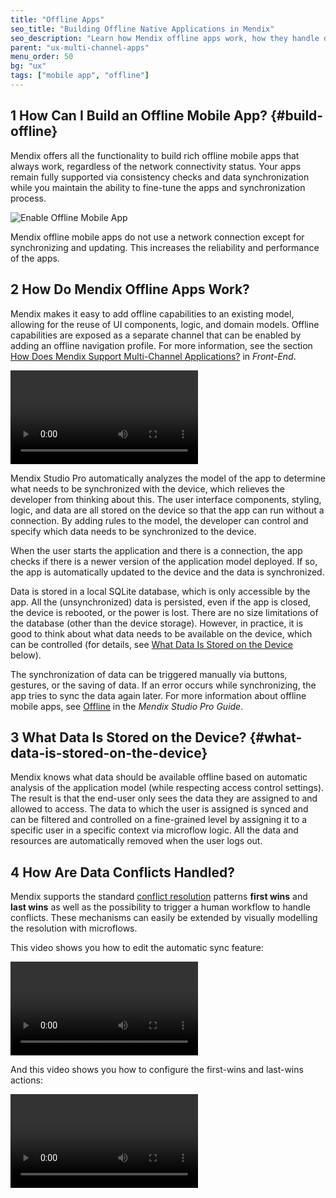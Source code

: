 ```yaml
---
title: "Offline Apps"
seo_title: "Building Offline Native Applications in Mendix"
seo_description: "Learn how Mendix offline apps work, how they handle data, and how data conflicts are reconciled."
parent: "ux-multi-channel-apps"
menu_order: 50
bg: "ux"
tags: ["mobile app", "offline"]
---
```


## 1 How Can I Build an Offline Mobile App? {#build-offline}

Mendix offers all the functionality to build rich offline mobile apps that always work, regardless of the network connectivity status. Your apps remain fully supported via consistency checks and data synchronization while you maintain the ability to fine-tune the apps and synchronization process.

![Enable Offline Mobile App](attachments/enable-offline.png)

Mendix offline mobile apps do not use a network connection except for synchronizing and updating. This increases the reliability and performance of the apps.

## 2 How Do Mendix Offline Apps Work?

Mendix makes it easy to add offline capabilities to an existing model, allowing for the reuse of UI components, logic, and domain models. Offline capabilities are exposed as a separate channel that can be enabled by adding an offline navigation profile. For more information, see the section [How Does Mendix Support Multi-Channel Applications?](front-end#support-multi-channel) in *Front-End*.

<video controls  src="attachments/create-offline-profile.mp4">VIDEO</video>

Mendix Studio Pro automatically analyzes the model of the app to determine what needs to be synchronized with the device, which relieves the developer from thinking about this. The user interface components, styling, logic, and data are all stored on the device so that the app can run without a connection. By adding rules to the model, the developer can control and specify which data needs to be synchronized to the device.

When the user starts the application and there is a connection, the app checks if there is a newer version of the application model deployed. If so, the app is automatically updated to the device and the data is synchronized.

Data is stored in a local SQLite database, which is only accessible by the app. All the (unsynchronized) data is persisted, even if the app is closed, the device is rebooted, or the power is lost. There are no size limitations of the database (other than the device storage). However, in practice, it is good to think about what data needs to be available on the device, which can be controlled (for details, see [What Data Is Stored on the Device](#what-data-is-stored-on-the-device) below).

The synchronization of data can be triggered manually via buttons, gestures, or the saving of data. If an error occurs while synchronizing, the app tries to sync the data again later. For more information about offline mobile apps, see [Offline](https://docs.mendix.com/refguide/offline) in the *Mendix Studio Pro Guide*.

## 3 What Data Is Stored on the Device? {#what-data-is-stored-on-the-device}

Mendix knows what data should be available offline based on automatic analysis of the application model (while respecting access control settings). The result is that the end-user only sees the data they are assigned to and allowed to access. The data to which the user is assigned is synced and can be filtered and controlled on a fine-grained level by assigning it to a specific user in a specific context via microflow logic. All the data and resources are automatically removed when the user logs out.

## 4 How Are Data Conflicts Handled?

Mendix supports the standard [conflict resolution](https://appstore.home.mendix.com/link/app/66614/) patterns **first wins** and **last wins** as well as the possibility to trigger a human workflow to handle conflicts. These mechanisms can easily be extended by visually modelling the resolution with microflows.

This video shows you how to edit the automatic sync feature:

<video controls src="attachments/Eval_Mobile_OfflineSaveSync-1.mp4">VIDEO</video>

And this video shows you how to configure the first-wins and last-wins actions:

<video controls src="attachments/Eval_Mobile_SyncConflictApplyFirst.mp4">VIDEO</video>
